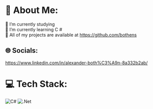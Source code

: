 # 💫 About Me:
🔭 I’m currently studying <br>🤝 I’m currently learning C #<br>💬 All of my projects are available at https://github.com/bothens<br>


## 🌐 Socials:
https://www.linkedin.com/in/alexander-both%C3%A9n-8a332b2ab/

# 💻 Tech Stack:
![C#](https://img.shields.io/badge/c%23-%23239120.svg?style=for-the-badge&logo=csharp&logoColor=white) ![.Net](https://img.shields.io/badge/.NET-5C2D91?style=for-the-badge&logo=.net&logoColor=white)
